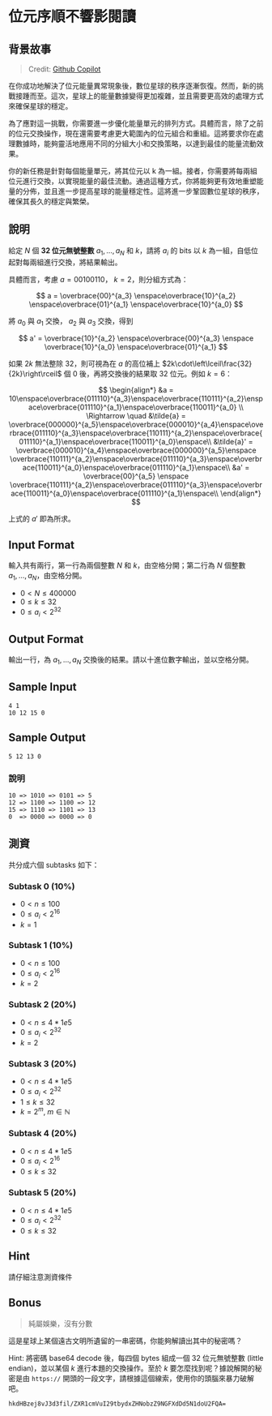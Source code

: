# 位元序順不響影閱讀

## 背景故事

> Credit: [Github Copilot](https://github.com/features/copilot)

在你成功地解決了位元能量異常現象後，數位星球的秩序逐漸恢復。然而，新的挑戰接踵而至。這次，星球上的能量數據變得更加複雜，並且需要更高效的處理方式來確保星球的穩定。

為了應對這一挑戰，你需要進一步優化能量單元的排列方式。具體而言，除了之前的位元交換操作，現在還需要考慮更大範圍內的位元組合和重組。這將要求你在處理數據時，能夠靈活地應用不同的分組大小和交換策略，以達到最佳的能量流動效果。

你的新任務是針對每個能量單元，將其位元以 k 為一組。接者，你需要將每兩組位元進行交換，以實現能量的最佳流動。通過這種方式，你將能夠更有效地重塑能量的分佈，並且進一步提高星球的能量穩定性。這將進一步鞏固數位星球的秩序，確保其長久的穩定與繁榮。

## 說明

給定 $N$ 個 **32 位元無號整數** $a_1, ..., a_N$ 和 $k$，請將 $a_i$ 的 bits 以 $k$ 為一組，自低位起對每兩組進行交換，將結果輸出。

具體而言，考慮 $a = 00100110$， $k=2$，則分組方式為：

$$
a = \overbrace{00}^{a_3} \enspace\overbrace{10}^{a_2} \enspace\overbrace{01}^{a_1} \enspace\overbrace{10}^{a_0}
$$

將 $a_0$ 與 $a_1$ 交換， $a_2$ 與 $a_3$ 交換，得到

$$
a' = \overbrace{10}^{a_2} \enspace\overbrace{00}^{a_3} \enspace \overbrace{10}^{a_0} \enspace\overbrace{01}^{a_1}
$$

如果 $2k$ 無法整除 $32$，則可視為在 $a$ 的高位補上 $2k\cdot\left\lceil\frac{32}{2k}\right\rceil$ 個 $0$ 後，再將交換後的結果取 $32$ 位元。例如 $k=6$：

$$
\begin{align*}
    &a = 10\enspace\overbrace{011110}^{a_3}\enspace\overbrace{110111}^{a_2}\enspace\overbrace{011110}^{a_1}\enspace\overbrace{110011}^{a_0} \\
    \Rightarrow \quad  &\tilde{a} =
        \overbrace{000000}^{a_5}\enspace\overbrace{000010}^{a_4}\enspace\overbrace{011110}^{a_3}\enspace\overbrace{110111}^{a_2}\enspace\overbrace{011110}^{a_1}\enspace\overbrace{110011}^{a_0}\enspace\\
    &\tilde{a}' =
        \overbrace{000010}^{a_4}\enspace\overbrace{000000}^{a_5}\enspace  \overbrace{110111}^{a_2}\enspace\overbrace{011110}^{a_3}\enspace\overbrace{110011}^{a_0}\enspace\overbrace{011110}^{a_1}\enspace\\
    &a' =
         \overbrace{00}^{a_5} \enspace
         \overbrace{110111}^{a_2}\enspace\overbrace{011110}^{a_3}\enspace\overbrace{110011}^{a_0}\enspace\overbrace{011110}^{a_1}\enspace\\
\end{align*}
$$

上式的 $a'$ 即為所求。

## Input Format

輸入共有兩行，第一行為兩個整數 $N$ 和 $k$，由空格分開；第二行為 $N$ 個整數 $a_1, ..., a_N$，由空格分開。

-   $0 < N \leq 400000$
-   $0 \leq k \leq 32$
-   $0 \leq a_i < 2^{32}$

## Output Format

輸出一行，為 $a_1, ..., a_N$ 交換後的結果。請以十進位數字輸出，並以空格分開。

## Sample Input

```
4 1
10 12 15 0
```

## Sample Output

```
5 12 13 0
```

### 說明

```
10 => 1010 => 0101 => 5
12 => 1100 => 1100 => 12
15 => 1110 => 1101 => 13
0  => 0000 => 0000 => 0
```

## 測資

共分成六個 subtasks 如下：

### Subtask 0 (10%)

-   $0 < n \leq 100$
-   $0\leq a_i < 2^{16}$
-   $k = 1$

### Subtask 1 (10%)

-   $0 < n \leq 100$
-   $0\leq a_i < 2^{16}$
-   $k = 2$

### Subtask 2 (20%)

-   $0 < n \leq 4*1e5$
-   $0\leq a_i < 2^{32}$
-   $k = 2$

### Subtask 3 (20%)

-   $0 < n \leq 4*1e5$
-   $0\leq a_i < 2^{32}$
-   $1 \leq k \leq 32$
-   $k = 2^m,\ m\in \mathbb{N}$

### Subtask 4 (20%)

-   $0 < n \leq 4*1e5$
-   $0\leq a_i < 2^{16}$
-   $0 \leq k \leq 32$

### Subtask 5 (20%)

-   $0 < n \leq 4*1e5$
-   $0\leq a_i < 2^{32}$
-   $0 \leq k \leq 32$

## Hint

請仔細注意測資條件

## Bonus

> 純屬娛樂，沒有分數

這是星球上某個遠古文明所遺留的一串密碼，你能夠解讀出其中的秘密嗎？

Hint: 將密碼 base64 decode 後，每四個 bytes 組成一個 32 位元無號整數 (little endian)，並以某個 $k$ 進行本題的交換操作。至於 $k$ 要怎麼找到呢？據說解開的秘密是由 `https://` 開頭的一段文字，請根據這個線索，使用你的頭腦來暴力破解吧。

```
hkdHBzej8vJ3d3fil/ZXR1cmVuI29tbydxZHNobzZ9NGFXdDd5N1doU2FQA=
```
